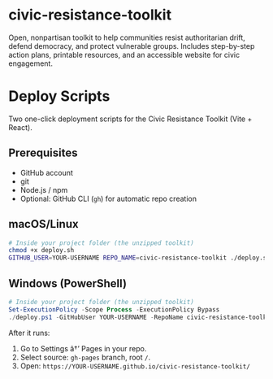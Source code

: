 # civic-resistance-toolkit
Open, nonpartisan toolkit to help communities resist authoritarian drift, defend democracy, and protect vulnerable groups. Includes step-by-step action plans, printable resources, and an accessible website for civic engagement.
# Deploy Scripts

Two one-click deployment scripts for the Civic Resistance Toolkit (Vite + React).

## Prerequisites
- GitHub account
- git
- Node.js / npm
- Optional: GitHub CLI (`gh`) for automatic repo creation

## macOS/Linux
```bash
# Inside your project folder (the unzipped toolkit)
chmod +x deploy.sh
GITHUB_USER=YOUR-USERNAME REPO_NAME=civic-resistance-toolkit ./deploy.sh
```

## Windows (PowerShell)
```powershell
# Inside your project folder (the unzipped toolkit)
Set-ExecutionPolicy -Scope Process -ExecutionPolicy Bypass
./deploy.ps1 -GitHubUser YOUR-USERNAME -RepoName civic-resistance-toolkit
```

After it runs:
1) Go to Settings â†’ Pages in your repo.
2) Select source: `gh-pages` branch, root `/`.
3) Open: `https://YOUR-USERNAME.github.io/civic-resistance-toolkit/`
